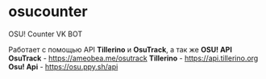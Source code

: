 # osucounter
OSU! Counter VK BOT

Работает с помощью API **Tillerino** и **OsuTrack**, а так же **OSU! API**
**OsuTrack** - https://ameobea.me/osutrack
**Tillerino** - https://api.tillerino.org
**Osu! Api** - https://osu.ppy.sh/api
